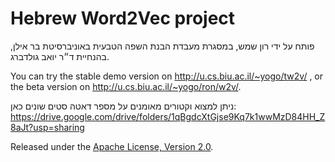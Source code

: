 # Hebrew Word2Vec project

 פותח על ידי רון שמש, במסגרת מעבדת הבנת השפה הטבעית באוניברסיטת בר אילן, בהנחיית ד״ר יואב גולדברג.

You can try the stable demo version on http://u.cs.biu.ac.il/~yogo/tw2v/ , or the beta version on http://u.cs.biu.ac.il/~yogo/ron/w2v/.

ניתן למצוא וקטורים מאומנים על מספר דאטה סטים שונים כאן:
https://drive.google.com/drive/folders/1qBgdcXtGjse9Kq7k1wwMzD84HH_Z8aJt?usp=sharing


Released under the [Apache License, Version 2.0](https://www.apache.org/licenses/LICENSE-2.0).

